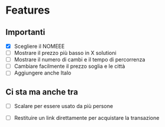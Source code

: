 # Features 
## Importanti
- [x] Scegliere il NOMEEE 
- [ ] Mostrare il prezzo più basso in X solutioni
- [ ] Mostrare il numero di cambi e il tempo di percorrenza
- [ ] Cambiare facilmente il prezzo soglia e le città
- [ ] Aggiungere anche Italo

## Ci sta ma anche tra
- [ ] Scalare per essere usato da più persone
- [ ] Restituire un link direttamente per acquistare la transazione 

